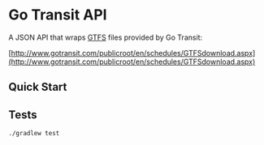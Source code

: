 # Go Transit API

A JSON API that wraps [GTFS](https://developers.google.com/transit/gtfs/reference) files provided by Go Transit:

[http://www.gotransit.com/publicroot/en/schedules/GTFSdownload.aspx](http://www.gotransit.com/publicroot/en/schedules/GTFSdownload.aspx)

## Quick Start



## Tests

```
./gradlew test
```